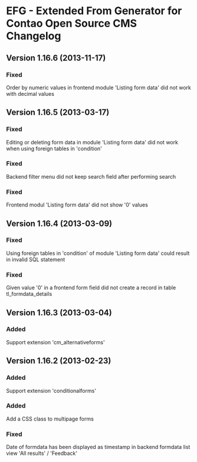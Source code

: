 EFG - Extended From Generator for Contao Open Source CMS Changelog
==================================================================

Version 1.16.6 (2013-11-17)
---------------------------

### Fixed
Order by numeric values in frontend module 'Listing form data' did not
work with decimal values


Version 1.16.5 (2013-03-17)
---------------------------

### Fixed
Editing or deleting form data in module 'Listing form data' did not work when using foreign tables in 'condition'

### Fixed
Backend filter menu did not keep search field after performing search

### Fixed
Frontend modul 'Listing form data' did not show '0' values


Version 1.16.4 (2013-03-09)
---------------------------

### Fixed
Using foreign tables in 'condition' of module 'Listing form data' could result in invalid SQL statement

### Fixed
Given value '0' in a frontend form field did not create a record in table tl_formdata_details


Version 1.16.3 (2013-03-04)
---------------------------

### Added
Support extension 'cm_alternativeforms'


Version 1.16.2 (2013-02-23)
---------------------------

### Added
Support extension 'conditionalforms'

### Added
Add a CSS class to multipage forms

### Fixed
Date of formdata has been displayed as timestamp in backend formdata list view
'All results' / 'Feedback'
